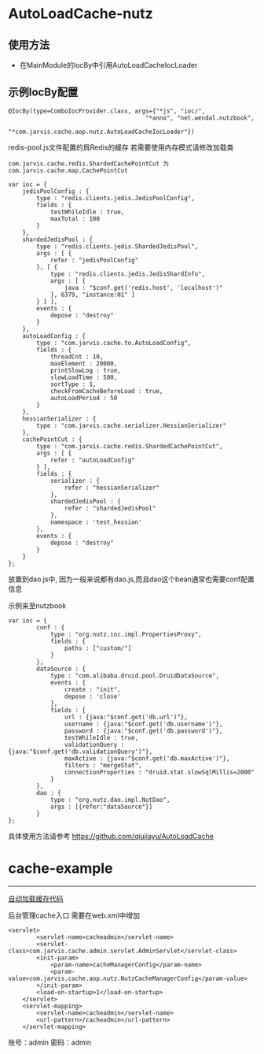 # AutoLoadCache-nutz

使用方法
-------------------------

* 在MainModule的IocBy中引用AutoLoadCacheIocLoader


示例IocBy配置
----------------------------------------------

	@IocBy(type=ComboIocProvider.class, args={"*js", "ioc/",
										   "*anno", "net.wendal.nutzbook",
										   "*com.jarvis.cache.aop.nutz.AutoLoadCacheIocLoader"})
										   

redis-pool.js文件配置的爲Redis的緩存
若需要使用内存模式请修改加载类 

```
com.jarvis.cache.redis.ShardedCachePointCut 为  com.jarvis.cache.map.CachePointCut

```

```
var ioc = {
	jedisPoolConfig : {
		type : "redis.clients.jedis.JedisPoolConfig",
		fields : {
			testWhileIdle : true,
			maxTotal : 100
		}
	},
	shardedJedisPool : {
		type : "redis.clients.jedis.ShardedJedisPool",
		args : [ {
			refer : "jedisPoolConfig"
		}, [ {
			type : "redis.clients.jedis.JedisShardInfo",
			args : [ {
				java : "$conf.get('redis.host', 'localhost')"
			}, 6379, "instance:01" ]
		} ] ],
		events : {
			depose : "destroy"
		}
	},
	autoLoadConfig : {
		type : "com.jarvis.cache.to.AutoLoadConfig",
		fields : {
			threadCnt : 10,
			maxElement : 20000,
			printSlowLog : true,
			slowLoadTime : 500,
			sortType : 1,
			checkFromCacheBeforeLoad : true,
			autoLoadPeriod : 50
		}
	},
	hessianSerializer : {
		type : "com.jarvis.cache.serializer.HessianSerializer"
	},
	cachePointCut : {
		type : "com.jarvis.cache.redis.ShardedCachePointCut",
		args : [ {
			refer : "autoLoadConfig"
		} ],
		fields : {
			serializer : {
				refer : "hessianSerializer"
			},
			shardedJedisPool : {
				refer : "shardedJedisPool"
			},
			namespace : 'test_hessian'
		},
		events : {
			depose : "destroy"
		}
	}
};
```

放置到dao.js中, 因为一般来说都有dao.js,而且dao这个bean通常也需要conf配置信息

示例来至nutzbook

```
var ioc = {
		conf : {
			type : "org.nutz.ioc.impl.PropertiesProxy",
			fields : {
				paths : ["custom/"]
			}
		},
	    dataSource : {
	        type : "com.alibaba.druid.pool.DruidDataSource",
	        events : {
	        	create : "init",
	            depose : 'close'
	        },
	        fields : {
	            url : {java:"$conf.get('db.url')"},
	            username : {java:"$conf.get('db.username')"},
	            password : {java:"$conf.get('db.password')"},
	            testWhileIdle : true,
	            validationQuery : {java:"$conf.get('db.validationQuery')"},
	            maxActive : {java:"$conf.get('db.maxActive')"},
	            filters : "mergeStat",
	            connectionProperties : "druid.stat.slowSqlMillis=2000"
	        }
	    },
		dao : {
			type : "org.nutz.dao.impl.NutDao",
			args : [{refer:"dataSource"}]
		}
};
```

具体使用方法请参考
https://github.com/qiujiayu/AutoLoadCache

# cache-example
---------------------------------------------

[自动加载缓存代码](https://github.com/qiujiayu/AutoLoadCache)
	
后台管理cache入口 需要在web.xml中增加

```
<servlet>
		<servlet-name>cacheadmin</servlet-name>
		<servlet-class>com.jarvis.cache.admin.servlet.AdminServlet</servlet-class>
		<init-param>
			<param-name>cacheManagerConfig</param-name>
			<param-value>com.jarvis.cache.aop.nutz.NutzCacheManagerConfig</param-value>
		</init-param>
		<load-on-startup>1</load-on-startup>
	</servlet>
	<servlet-mapping>
		<servlet-name>cacheadmin</servlet-name>
		<url-pattern>/cacheadmin</url-pattern>
	</servlet-mapping>
```
账号：admin
密码：admin
